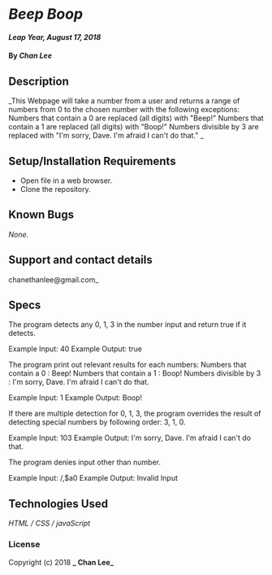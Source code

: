 # _Beep Boop_

#### _Leap Year, August 17, 2018_

#### By _**Chan Lee**_

## Description

_This Webpage will take a number from a user and returns a range of numbers from 0 to the chosen number with the following exceptions:
Numbers that contain a 0 are replaced (all digits) with "Beep!"
Numbers that contain a 1 are replaced (all digits) with "Boop!"
Numbers divisible by 3 are replaced with "I'm sorry, Dave. I'm afraid I can't do that."
_

## Setup/Installation Requirements

* Open file in a web browser.
* Clone the repository.

## Known Bugs

_None._

## Support and contact details

chanethanlee@gmail.com_

## Specs
The program detects any 0, 1, 3 in the number input and return true if it detects.

Example Input: 40
Example Output: true

The program print out relevant results for each numbers:
Numbers that contain a 0 : Beep!
Numbers that contain a 1 : Boop!
Numbers divisible by 3 : I'm sorry, Dave. I'm afraid I can't do that.

Example Input: 1
Example Output: Boop!


If there are multiple detection for 0, 1, 3, the program overrides the result of detecting special numbers by following order: 3, 1, 0.

Example Input: 103
Example Output: I'm sorry, Dave. I'm afraid I can't do that.

The program denies input other than number.

Example Input: /,$a0
Example Output: Invalid Input


## Technologies Used

_HTML / CSS / javaScript_

### License

Copyright (c) 2018 **_ Chan Lee_**
